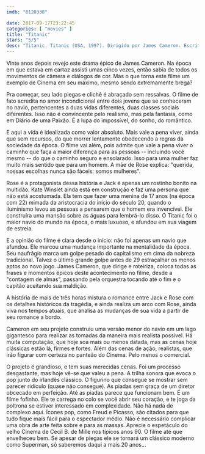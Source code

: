 ```yaml
---
imdb: "0120338"

date: 2017-09-17T23:22:45
categories: [ "movies" ]
title: "Titanic"
stars: "5/5"
desc: "Titanic. Titanic (USA, 1997). Dirigido por James Cameron. Escrito por James Cameron. Com Leonardo DiCaprio (Jack Dawson), Kate Winslet (Rose Dewitt Bukater), Billy Zane (Cal Hockley), Kathy Bates (Molly Brown), Frances Fisher (Ruth Dewitt Bukater), Gloria Stuart (Old Rose), Bill Paxton (Brock Lovett), Bernard Hill (Captain Smith), David Warner (Spicer Lovejoy)."
---
```

Vinte anos depois revejo este drama épico de James Cameron. Na época em que estava em cartaz assisti umas cinco vezes, então sabia de todos os movimentos de câmera e diálogos de cor. Mas o que torna este filme um exemplo de Cinema em seu máximo, mesmo sendo extremamente brega?

Pra começar, seu lado piegas e clichê é abraçado sem ressalvas. O filme de fato acredita no amor incondicional entre dois jovens que se conheceram no navio, pertencentes a duas vidas diferentes, duas classes sociais diferentes. Isso não é convincente pelo realismo, mas pela fantasia, como em Diário de uma Paixão. É a lupa do impossível, do sonho, do romântico.

E aqui a vida é idealizada como valor absoluto. Mais vale a pena viver, ainda que sem recursos, do que morrer lentamente obedecendo a regras da sociedade da época. O filme vai além, pois admite que vale a pena viver o caminho que faça a maior diferença para as pessoas -- incluindo você mesmo -- do que o caminho seguro e ensolarado. Isso para uma mulher faz muito mais sentido que para um homem. A mãe de Rose explica: "querida, nossas escolhas nunca são fáceis: somos mulheres".

Rose é a protagonista dessa história e Jack é apenas um rostinho bonito na multidão. Kate Winslet ainda está em construção e faz uma persona que não está acostumada. Ela tem que fazer uma menina de 17 anos (na época com 22) mimada da aristocracia do início do século 20, quando o iluminismo levou as pessoas a pensarem que o homem era invencível. Ele construíra uma mansão sobre as águas para lembrá-lo disso. O Titanic foi o maior navio do mundo na época, o mais luxuoso, e afundou em sua viagem de estreia.

E a opinião do filme é clara desde o início: não foi apenas um navio que afundou. Ele marcou uma mudança importante na mentalidade da época. Seu naufrágio marca um golpe pesado do capitalismo em cima da nobreza tradicional. Talvez o último grande golpe antes de 29 estraçalhar os menos aptos ao novo jogo. James Cameron, que dirige e roteiriza, coloca todas as frases e momentos épicos deste acontecimento no filme, desde a "contagem de almas", passando pela orquestra tocando até o fim e o capitão aceitando sua maldição.

A história de mais de três horas mistura o romance entre Jack e Rose com os detalhes históricos da tragédia, e ainda realiza um arco com Rose, ainda viva nos tempos atuais, que analisa as mudanças de sua vida a partir de seu romance a bordo.

Cameron em seu projeto construiu uma versão menor do navio em um lago gigantesco para realizar as tomadas da maneira mais realista possível. Há muita computação, que hoje soa mais ou menos datada, mas as cenas hoje clássicas estão lá, firmes e fortes. Além das cenas de ação, realistas, que irão figurar com certeza no panteão do Cinema. Pelo menos o comercial.

O projeto é grandioso, e tem suas merecidas cenas. Foi um processo desgastante, mas hoje vê-se que valeu a pena. A trilha sonora que evoca o pop junto do irlandês clássico. O figurino que consegue se mostrar sem parecer ridículo (quase não consegue). As piadas sem graça de um diretor obcecado em perfeição. Até as piadas parece que funcionam bem. É um filme fofinho. Ele te carrega no colo se você abrir seu coração, e te joga da poltrona se estiver interessado em complexidade. Não há nada de complexo aqui. Ícones pop, como Freud e Picasso, são citados para que tudo fique mais fácil para o espectador médio. Não é necessário complicar uma obra de arte feita sobre e para as massas. Aprecie o espetáculo do velho Cinema de Cecil B. de Mille nos típicos anos 90. O filme até que envelheceu bem. Se apesar de piegas ele se tornará um clássico moderno como Superman, só saberemos daqui a mais 20 anos...
